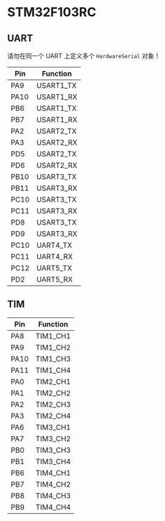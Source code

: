 # STM32F103RC

## UART

请勿在同一个 UART 上定义多个 `HardwareSerial` 对象！

| Pin  | Function  |
| ---- | --------- |
| PA9  | USART1_TX |
| PA10 | USART1_RX |
| PB6  | USART1_TX |
| PB7  | USART1_RX |
| PA2  | USART2_TX |
| PA3  | USART2_RX |
| PD5  | USART2_TX |
| PD6  | USART2_RX |
| PB10 | USART3_TX |
| PB11 | USART3_RX |
| PC10 | USART3_TX |
| PC11 | USART3_RX |
| PD8  | USART3_TX |
| PD9  | USART3_RX |
| PC10 | UART4_TX  |
| PC11 | UART4_RX  |
| PC12 | UART5_TX  |
| PD2  | UART5_RX  |

## TIM

| Pin  | Function |
| ---- | -------- |
| PA8  | TIM1_CH1 |
| PA9  | TIM1_CH2 |
| PA10 | TIM1_CH3 |
| PA11 | TIM1_CH4 |
| PA0  | TIM2_CH1 |
| PA1  | TIM2_CH2 |
| PA2  | TIM2_CH3 |
| PA3  | TIM2_CH4 |
| PA6  | TIM3_CH1 |
| PA7  | TIM3_CH2 |
| PB0  | TIM3_CH3 |
| PB1  | TIM3_CH4 |
| PB6  | TIM4_CH1 |
| PB7  | TIM4_CH2 |
| PB8  | TIM4_CH3 |
| PB9  | TIM4_CH4 |
